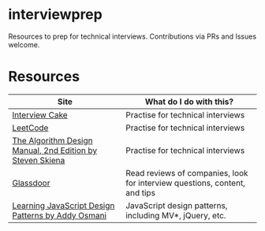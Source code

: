 # interviewprep

Resources to prep for technical interviews. Contributions via PRs and Issues welcome. 

# Resources

| Site | What do I do with this? | 
| ------------- |-------------| 
| [Interview Cake](https://www.interviewcake.com/) | Practise for technical interviews | 
| [LeetCode](https://leetcode.com/) | Practise for technical interviews | 
| [The Algorithm Design Manual, 2nd Edition by Steven Skiena](http://www.algorist.com/) | Practise for technical interviews |
| [Glassdoor](https://www.glassdoor.com/) | Read reviews of companies, look for interview questions, content, and tips | 
| [Learning JavaScript Design Patterns by Addy Osmani](https://addyosmani.com/resources/essentialjsdesignpatterns/book/) | JavaScript design patterns, including MV*, jQuery, etc. | 

